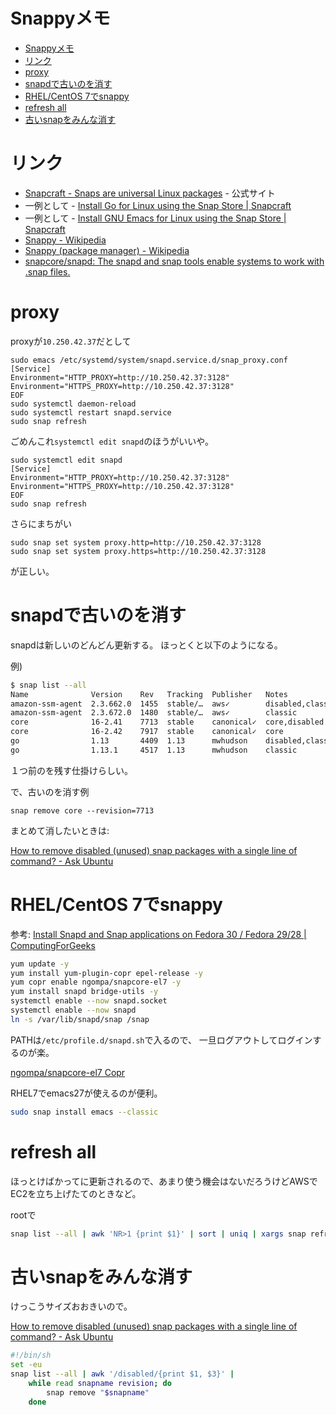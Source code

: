 # Snappyメモ

- [Snappyメモ](#snappyメモ)
- [リンク](#リンク)
- [proxy](#proxy)
- [snapdで古いのを消す](#snapdで古いのを消す)
- [RHEL/CentOS 7でsnappy](#rhelcentos-7でsnappy)
- [refresh all](#refresh-all)
- [古いsnapをみんな消す](#古いsnapをみんな消す)

# リンク

- [Snapcraft - Snaps are universal Linux packages](https://snapcraft.io/) - 公式サイト
- 一例として - [Install Go for Linux using the Snap Store | Snapcraft](https://snapcraft.io/go)
- 一例として - [Install GNU Emacs for Linux using the Snap Store | Snapcraft](https://snapcraft.io/emacs)
- [Snappy - Wikipedia](https://ja.wikipedia.org/wiki/Snappy)
- [Snappy (package manager) - Wikipedia](https://en.wikipedia.org/wiki/Snappy_(package_manager))
- [snapcore/snapd: The snapd and snap tools enable systems to work with \.snap files\.](https://github.com/snapcore/snapd)

# proxy

proxyが`10.250.42.37`だとして

```
sudo emacs /etc/systemd/system/snapd.service.d/snap_proxy.conf
[Service]
Environment="HTTP_PROXY=http://10.250.42.37:3128"
Environment="HTTPS_PROXY=http://10.250.42.37:3128"
EOF
sudo systemctl daemon-reload
sudo systemctl restart snapd.service
sudo snap refresh
```

ごめんこれ`systemctl edit snapd`のほうがいいや。

```
sudo systemctl edit snapd
[Service]
Environment="HTTP_PROXY=http://10.250.42.37:3128"
Environment="HTTPS_PROXY=http://10.250.42.37:3128"
EOF
sudo snap refresh
```

さらにまちがい

```
sudo snap set system proxy.http=http://10.250.42.37:3128
sudo snap set system proxy.https=http://10.250.42.37:3128
```

が正しい。

# snapdで古いのを消す

snapdは新しいのどんどん更新する。
ほっとくと以下のようになる。

例)

```bash
$ snap list --all
Name              Version    Rev   Tracking  Publisher   Notes
amazon-ssm-agent  2.3.662.0  1455  stable/…  aws✓        disabled,classic
amazon-ssm-agent  2.3.672.0  1480  stable/…  aws✓        classic
core              16-2.41    7713  stable    canonical✓  core,disabled
core              16-2.42    7917  stable    canonical✓  core
go                1.13       4409  1.13      mwhudson    disabled,classic
go                1.13.1     4517  1.13      mwhudson    classic
```

１つ前のを残す仕掛けらしい。

で、古いのを消す例

```
snap remove core --revision=7713
```

まとめて消したいときは:

[How to remove disabled (unused) snap packages with a single line of command? - Ask Ubuntu](https://askubuntu.com/questions/1036633/how-to-remove-disabled-unused-snap-packages-with-a-single-line-of-command)

# RHEL/CentOS 7でsnappy

参考: [Install Snapd and Snap applications on Fedora 30 / Fedora 29/28 | ComputingForGeeks](https://computingforgeeks.com/install-snapd-and-snap-applications-on-fedora/)

```bash
yum update -y
yum install yum-plugin-copr epel-release -y
yum copr enable ngompa/snapcore-el7 -y
yum install snapd bridge-utils -y
systemctl enable --now snapd.socket
systemctl enable --now snapd
ln -s /var/lib/snapd/snap /snap
```

PATHは`/etc/profile.d/snapd.sh`で入るので、
一旦ログアウトしてログインするのが楽。

[ngompa/snapcore-el7 Copr](https://copr.fedorainfracloud.org/coprs/ngompa/snapcore-el7/)

RHEL7でemacs27が使えるのが便利。

```sh
sudo snap install emacs --classic
```

# refresh all

ほっとけばかってに更新されるので、あまり使う機会はないだろうけどAWSでEC2を立ち上げたてのときなど。

rootで

```sh
snap list --all | awk 'NR>1 {print $1}' | sort | uniq | xargs snap refresh
```

# 古いsnapをみんな消す

けっこうサイズおおきいので。

[How to remove disabled (unused) snap packages with a single line of command? - Ask Ubuntu](https://askubuntu.com/questions/1036633/how-to-remove-disabled-unused-snap-packages-with-a-single-line-of-command)

```sh
#!/bin/sh
set -eu
snap list --all | awk '/disabled/{print $1, $3}' |
    while read snapname revision; do
        snap remove "$snapname"
    done
```

